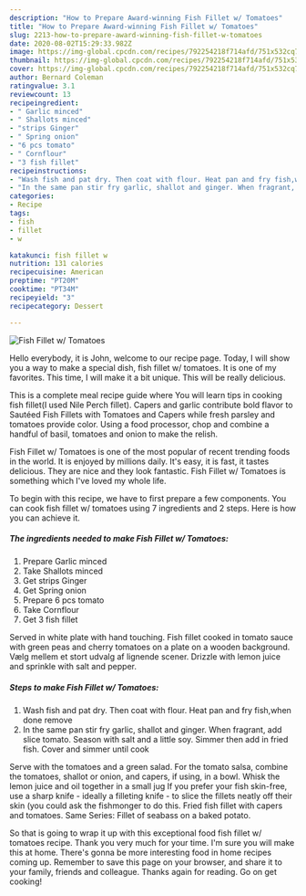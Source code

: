 ```yaml
---
description: "How to Prepare Award-winning Fish Fillet w/ Tomatoes"
title: "How to Prepare Award-winning Fish Fillet w/ Tomatoes"
slug: 2213-how-to-prepare-award-winning-fish-fillet-w-tomatoes
date: 2020-08-02T15:29:33.982Z
image: https://img-global.cpcdn.com/recipes/792254218f714afd/751x532cq70/fish-fillet-w-tomatoes-recipe-main-photo.jpg
thumbnail: https://img-global.cpcdn.com/recipes/792254218f714afd/751x532cq70/fish-fillet-w-tomatoes-recipe-main-photo.jpg
cover: https://img-global.cpcdn.com/recipes/792254218f714afd/751x532cq70/fish-fillet-w-tomatoes-recipe-main-photo.jpg
author: Bernard Coleman
ratingvalue: 3.1
reviewcount: 13
recipeingredient:
- " Garlic minced"
- " Shallots minced"
- "strips Ginger"
- " Spring onion"
- "6 pcs tomato"
- " Cornflour"
- "3 fish fillet"
recipeinstructions:
- "Wash fish and pat dry. Then coat with flour. Heat pan and fry fish,when done remove"
- "In the same pan stir fry garlic, shallot and ginger. When fragrant, add slice tomato. Season with salt and a little soy. Simmer then add in fried fish. Cover and simmer until cook"
categories:
- Recipe
tags:
- fish
- fillet
- w

katakunci: fish fillet w 
nutrition: 131 calories
recipecuisine: American
preptime: "PT20M"
cooktime: "PT34M"
recipeyield: "3"
recipecategory: Dessert

---
```



![Fish Fillet w/ Tomatoes](https://img-global.cpcdn.com/recipes/792254218f714afd/751x532cq70/fish-fillet-w-tomatoes-recipe-main-photo.jpg)

Hello everybody, it is John, welcome to our recipe page. Today, I will show you a way to make a special dish, fish fillet w/ tomatoes. It is one of my favorites. This time, I will make it a bit unique. This will be really delicious.

This is a complete meal recipe guide where You will learn tips in cooking fish fillet(I used Nile Perch fillet). Capers and garlic contribute bold flavor to Sautéed Fish Fillets with Tomatoes and Capers while fresh parsley and tomatoes provide color. Using a food processor, chop and combine a handful of basil, tomatoes and onion to make the relish.

Fish Fillet w/ Tomatoes is one of the most popular of recent trending foods in the world. It is enjoyed by millions daily. It's easy, it is fast, it tastes delicious. They are nice and they look fantastic. Fish Fillet w/ Tomatoes is something which I've loved my whole life.


To begin with this recipe, we have to first prepare a few components. You can cook fish fillet w/ tomatoes using 7 ingredients and 2 steps. Here is how you can achieve it.

<!--inarticleads1-->

##### The ingredients needed to make Fish Fillet w/ Tomatoes:

1. Prepare  Garlic minced
1. Take  Shallots minced
1. Get strips Ginger
1. Get  Spring onion
1. Prepare 6 pcs tomato
1. Take  Cornflour
1. Get 3 fish fillet


Served in white plate with hand touching. Fish fillet cooked in tomato sauce with green peas and cherry tomatoes on a plate on a wooden background. Vælg mellem et stort udvalg af lignende scener. Drizzle with lemon juice and sprinkle with salt and pepper. 

<!--inarticleads2-->

##### Steps to make Fish Fillet w/ Tomatoes:

1. Wash fish and pat dry. Then coat with flour. Heat pan and fry fish,when done remove
1. In the same pan stir fry garlic, shallot and ginger. When fragrant, add slice tomato. Season with salt and a little soy. Simmer then add in fried fish. Cover and simmer until cook


Serve with the tomatoes and a green salad. For the tomato salsa, combine the tomatoes, shallot or onion, and capers, if using, in a bowl. Whisk the lemon juice and oil together in a small jug If you prefer your fish skin-free, use a sharp knife - ideally a filleting knife - to slice the fillets neatly off their skin (you could ask the fishmonger to do this. Fried fish fillet with capers and tomatoes. Same Series: Fillet of seabass on a baked potato. 

So that is going to wrap it up with this exceptional food fish fillet w/ tomatoes recipe. Thank you very much for your time. I'm sure you will make this at home. There's gonna be more interesting food in home recipes coming up. Remember to save this page on your browser, and share it to your family, friends and colleague. Thanks again for reading. Go on get cooking!
